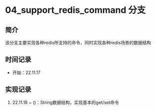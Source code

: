 # 04_support_redis_command 分支
## 简介
该分支主要实现各种redis所支持的命令，同时实现各种redis场景的数据结构

## 时间记录
- 开始：22.11.17

## 实现记录
1. 22.11.18 ~ ()：String数据结构，实现基本的get/set命令